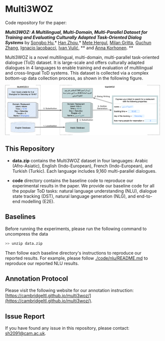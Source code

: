 # Multi3WOZ

Code repository for the paper: <br>



***Multi3WOZ: A Multilingual, Multi-Domain, Multi-Parallel Dataset for Training and Evaluating Culturally Adapted Task-Oriented Dialog Systems***
by [Songbo Hu](https://songbohu.github.io),&ast; [Han Zhou](https://hzhou.top),&ast; [Mete Hergul](), [Milan Gritta](https://github.com/milangritta), [Guchun Zhang](), [Ignacio Iacobacci](https://iiacobac.wordpress.com), [Ivan Vulić](https://sites.google.com/site/ivanvulic/), &ast;&ast; and [Anna Korhonen](https://sites.google.com/site/annakorhonen/). &ast;&ast;


Multi3WOZ is a novel multilingual, multi-domain, multi-parallel task-oriented dialogue (ToD) dataset. It is large-scale and offers culturally adapted dialogues in 4 languages to enable training and evaluation of multilingual and cross-lingual ToD systems. This dataset is collected via a complex bottom-up data collection process, as shown in the following figure.

<p float="middle">
  <img src="./media/figure1.png" width="800" />
</p>



## This Repository

- **data.zip** contains the Multi3WOZ dataset in four languages: Arabic (Afro-Asiatic), English (Indo-European), French (Indo-European), and Turkish (Turkic). Each language includes 9,160 multi-parallel dialogues.

- **code** directory contains the baseline code to reproduce our experimental results in the paper. We provide our baseline code for all the popular ToD tasks: natural language understanding (NLU), dialogue state tracking (DST), natural language generation (NLG), and end-to-end modelling (E2E).

## Baselines

Before running the experiments, please run the following command to uncompress the data 

```bash
>> unzip data.zip
```

Then follow each baseline directory's instructions to reproduce our reported results. For example, please follow [./code/nlu/README.md](./code/nlu/README.md) to reproduce our reported NLU results.

## Annotation Protocol

Please visit the following website for our annotation instruction: [https://cambridgeltl.github.io/multi3woz/](https://cambridgeltl.github.io/multi3woz/).


## Issue Report

If you have found any issue in this repository, please contact: [sh2091@cam.ac.uk](mailto:sh2091@cam.ac.uk).
